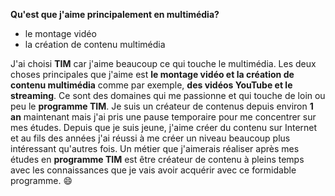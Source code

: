  
**Qu'est que j'aime principalement en multimédia?**
* le montage vidéo
* la création de contenu multimédia

J'ai choisi **TIM** car j'aime beaucoup ce qui touche le multimédia. Les deux choses principales que j'aime est **le montage vidéo et la création de contenu multimédia** comme par exemple, **des vidéos YouTube et le streaming**. Ce sont des domaines qui me passionne et qui touche de loin ou peu le **programme TIM**. Je suis un créateur de contenus depuis environ **1 an** maintenant mais j'ai pris une pause temporaire pour me concentrer sur mes études. Depuis que je suis jeune, j'aime créer du contenu sur Internet et au fils des années j'ai réussi à me créer un niveau beaucoup plus intéressant qu'autres fois. Un métier que j'aimerais réaliser après mes études en **programme TIM** est être créateur de contenu à pleins temps avec les connaissances que je vais avoir acquérir avec ce formidable programme. 😄
